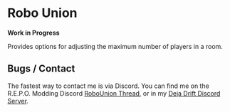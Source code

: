 # Robo Union
**Work in Progress**

Provides options for adjusting the maximum number of players in a room.

## Bugs / Contact
The fastest way to contact me is via Discord.
You can find me on the R.E.P.O. Modding Discord [RoboUnion Thread](https://discord.com/channels/1344557689979670578/1354578071151448064),
or in my [Deja Drift Discord Server](https://discord.gg/yKwt2AWcGF).
